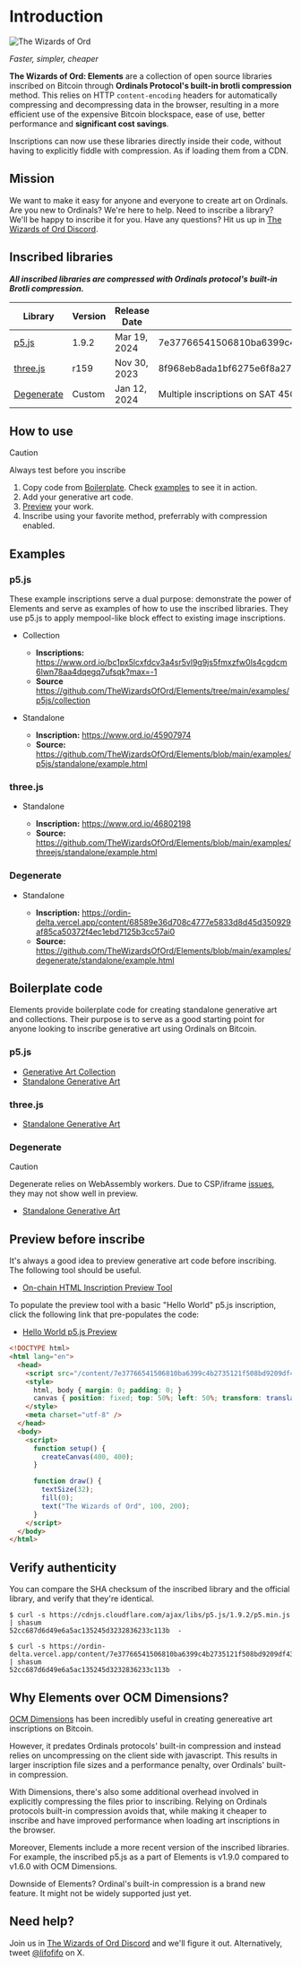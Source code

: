 # Introduction

![The Wizards of Ord](https://ordinals.com/content/45f24b70a8052a677b6b406436ca081d6efbdf6afba25d2d0e4eaa5680ba7e17i0)

_Faster, simpler, cheaper_

**The Wizards of Ord: Elements** are a collection of open source libraries inscribed on Bitcoin through **Ordinals Protocol's built-in brotli compression** method. This relies on HTTP `content-encoding` headers for automatically compressing and decompressing data in the browser, resulting in a more efficient use of the expensive Bitcoin blockspace, ease of use, better performance and **significant cost savings**.

Inscriptions can now use these libraries directly inside their code, without having to explicitly fiddle with compression. As if loading them from a CDN.

## Mission

We want to make it easy for anyone and everyone to create art on Ordinals. Are you new to Ordinals? We're here to help. Need to inscribe a library? We'll be happy to inscribe it for you. Have any questions? Hit us up in [The Wizards of Ord Discord](https://discord.com/invite/TheWizardsOfOrd).

## Inscribed libraries

_**All inscribed libraries are compressed with Ordinals protocol's built-in Brotli compression.**_

| Library | Version | Release Date | Inscription ID | Source | 
| --- | --- | --- | --- | --- |
| [p5.js](https://ordinals.com/inscription/7e37766541506810ba6399c4b2735121f508bd9209df43dd200bf2316b014594i0) | 1.9.2 | Mar 19, 2024 | 7e37766541506810ba6399c4b2735121f508bd9209df43dd200bf2316b014594i0 | [GitHub](https://github.com/processing/p5.js/releases/download/v1.9.2/p5.min.js)
| [three.js](https://ordinals.com/inscription/8f968eb8ada1bf6275e6f8a27361a6b462a951b0102951e0fe7d30dec1d07dd4i0) | r159 | Nov 30, 2023 | 8f968eb8ada1bf6275e6f8a27361a6b462a951b0102951e0fe7d30dec1d07dd4i0 | [unpkg](https://unpkg.com/three@0.159.0/build/three.module.min.js)
| [Degenerate](https://ordinals.com/sat/45018381985) | Custom | Jan 12, 2024 | Multiple inscriptions on SAT 45018381985 | [degenerate](https://github.com/TheWizardsOfOrd/degenerate/tree/inscribe)

## How to use

> [!CAUTION]
> Always test before you inscribe

1. Copy code from [Boilerplate](#boilerplate-code). Check [examples](#examples) to see it in action.
2. Add your generative art code.
3. [Preview](#preview-before-inscribe) your work.
4. Inscribe using your favorite method, preferrably with compression enabled.

## Examples

### p5.js

These example inscriptions serve a dual purpose: demonstrate the power of Elements and serve as examples of how to use the inscribed libraries. They use p5.js to apply mempool-like block effect to existing image inscriptions.

- Collection
  - **Inscriptions:** https://www.ord.io/bc1px5lcxfdcv3a4sr5vl9g9js5fmxzfw0ls4cgdcm6lwn78aa4dqegq7ufsqk?max=-1
  - **Source** https://github.com/TheWizardsOfOrd/Elements/tree/main/examples/p5js/collection

- Standalone
  - **Inscription:** https://www.ord.io/45907974
  - **Source:** https://github.com/TheWizardsOfOrd/Elements/blob/main/examples/p5js/standalone/example.html

### three.js

- Standalone

  - **Inscription:** https://www.ord.io/46802198
  - **Source:** https://github.com/TheWizardsOfOrd/Elements/blob/main/examples/threejs/standalone/example.html

### Degenerate

- Standalone

  - **Inscription:** https://ordin-delta.vercel.app/content/68589e36d708c4777e5833d8d45d350929af85ca50372f4ec1ebd7125b3cc57ai0
  - **Source:** https://github.com/TheWizardsOfOrd/Elements/blob/main/examples/degenerate/standalone/example.html

## Boilerplate code

Elements provide boilerplate code for creating standalone generative art and collections. Their purpose is to serve as a good starting point for anyone looking to inscribe generative art using Ordinals on Bitcoin.

### p5.js

- [Generative Art Collection](https://github.com/TheWizardsOfOrd/Elements/tree/main/boilerplate/p5js/collection)
- [Standalone Generative Art](https://github.com/TheWizardsOfOrd/Elements/blob/main/boilerplate/p5js/standalone/inscription.html)

### three.js

- [Standalone Generative Art](https://github.com/TheWizardsOfOrd/Elements/blob/main/boilerplate/threejs/standalone/inscription.html)

### Degenerate

> [!CAUTION]
> Degenerate relies on WebAssembly workers. Due to CSP/iframe [issues](https://github.com/ordinals/ord/issues/3014), they may not show well in preview.

- [Standalone Generative Art](https://github.com/TheWizardsOfOrd/Elements/blob/main/boilerplate/degenerate/standalone/inscription.html)

## Preview before inscribe

It's always a good idea to preview generative art code before inscribing. The following tool should be useful.

- [On-chain HTML Inscription Preview Tool](https://ordin-delta.vercel.app/content/c24b53e7733d72a8662676bd2067fa7e715fa5c2ea614b7727da9787def47aeai0)

To populate the preview tool with a basic "Hello World" p5.js inscription, click the following link that pre-populates the code:

- [Hello World p5.js Preview](https://ordin-delta.vercel.app/content/c24b53e7733d72a8662676bd2067fa7e715fa5c2ea614b7727da9787def47aeai0?code=PCFET0NUWVBFIGh0bWw%2BCjxodG1sIGxhbmc9ImVuIj4KICA8aGVhZD4KICAgIDxzY3JpcHQgc3JjPSIvY29udGVudC9iNmE1MGY1YmE5MzJiMGVhN2Y2NTJkOWQyOGU1OWVjZWQ0N2JjNmY4Mzc2YzI1ZTAyZDhiMzQ1N2JiNjBhYzhmaTAiPjwvc2NyaXB0PgogICAgPHN0eWxlPgogICAgICBodG1sLCBib2R5IHsgbWFyZ2luOiAwOyBwYWRkaW5nOiAwOyB9CiAgICAgIGNhbnZhcyB7IHBvc2l0aW9uOiBmaXhlZDsgdG9wOiA1MCU7IGxlZnQ6IDUwJTsgdHJhbnNmb3JtOiB0cmFuc2xhdGUoLTUwJSwgLTUwJSk7IH0KICAgIDwvc3R5bGU%2BCiAgICA8bWV0YSBjaGFyc2V0PSJ1dGYtOCIgLz4KICA8L2hlYWQ%2BCiAgPGJvZHk%2BCiAgICA8c2NyaXB0PgogICAgICBmdW5jdGlvbiBzZXR1cCgpIHsKICAgICAgICBjcmVhdGVDYW52YXMoNDAwLCA0MDApOwogICAgICB9CgogICAgICBmdW5jdGlvbiBkcmF3KCkgewogICAgICAgIHRleHRTaXplKDMyKTsKICAgICAgICBmaWxsKDApOwogICAgICAgIHRleHQoIlRoZSBXaXphcmRzIG9mIE9yZCIsIDEwMCwgMjAwKTsKICAgICAgfQogICAgPC9zY3JpcHQ%2BCiAgPC9ib2R5Pgo8L2h0bWw%2B)

```html
<!DOCTYPE html>
<html lang="en">
  <head>
    <script src="/content/7e37766541506810ba6399c4b2735121f508bd9209df43dd200bf2316b014594i0"></script>
    <style>
      html, body { margin: 0; padding: 0; }
      canvas { position: fixed; top: 50%; left: 50%; transform: translate(-50%, -50%); }
    </style>
    <meta charset="utf-8" />
  </head>
  <body>
    <script>
      function setup() {
        createCanvas(400, 400);
      }

      function draw() {
        textSize(32);
        fill(0);
        text("The Wizards of Ord", 100, 200);
      }
    </script>
  </body>
</html>
```

## Verify authenticity

You can compare the SHA checksum of the inscribed library and the official library, and verify that they're identical.

```
$ curl -s https://cdnjs.cloudflare.com/ajax/libs/p5.js/1.9.2/p5.min.js | shasum
52cc687d6d49e6a5ac135245d3232836233c113b  -

$ curl -s https://ordin-delta.vercel.app/content/7e37766541506810ba6399c4b2735121f508bd9209df43dd200bf2316b014594i0 | shasum
52cc687d6d49e6a5ac135245d3232836233c113b  -
```
## Why Elements over OCM Dimensions?

[OCM Dimensions](https://github.com/metagood/OCM-Dimensions) has been incredibly useful in creating genereative art inscriptions on Bitcoin.

However, it predates Ordinals protocols' built-in compression and instead relies on uncompressing on the client side with javascript. This results in larger inscription file sizes and a performance penalty, over Ordinals' built-in compression.

With Dimensions, there's also some additional overhead involved in explicitly compressing the files prior to inscribing. Relying on Ordinals protocols built-in compression avoids that, while making it cheaper to inscribe and have improved performance when loading art inscriptions in the browser.

Moreover, Elements include a more recent version of the inscribed libraries. For example, the inscribed p5.js as a part of Elements is v1.9.0 compared to v1.6.0 with OCM Dimensions.

Downside of Elements? Ordinal's built-in compression is a brand new feature. It might not be widely supported just yet.

## Need help?

Join us in [The Wizards of Ord Discord](https://discord.com/invite/TheWizardsOfOrd) and we'll figure it out. Alternatively, tweet [@lifofifo](https://twitter.com/lifofifo) on X.
